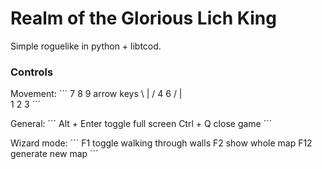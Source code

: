 # Realm of the Glorious Lich King

Simple roguelike in python + libtcod.



### Controls

Movement:
´´´
 7  8  9  arrow keys
  \ | /
 4     6
  / | \
 1  2  3
´´´

General:
´´´
 Alt + Enter  toggle full screen
 Ctrl + Q     close game
´´´

Wizard mode:
´´´
 F1           toggle walking through walls
 F2           show whole map
 F12          generate new map
´´´
